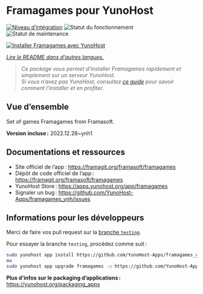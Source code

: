 <!--
Nota bene : ce README est automatiquement généré par <https://github.com/YunoHost/apps/tree/master/tools/readme_generator>
Il NE doit PAS être modifié à la main.
-->

# Framagames pour YunoHost

[![Niveau d’intégration](https://dash.yunohost.org/integration/framagames.svg)](https://ci-apps.yunohost.org/ci/apps/framagames/) ![Statut du fonctionnement](https://ci-apps.yunohost.org/ci/badges/framagames.status.svg) ![Statut de maintenance](https://ci-apps.yunohost.org/ci/badges/framagames.maintain.svg)

[![Installer Framagames avec YunoHost](https://install-app.yunohost.org/install-with-yunohost.svg)](https://install-app.yunohost.org/?app=framagames)

*[Lire le README dans d'autres langues.](./ALL_README.md)*

> *Ce package vous permet d’installer Framagames rapidement et simplement sur un serveur YunoHost.*  
> *Si vous n’avez pas YunoHost, consultez [ce guide](https://yunohost.org/install) pour savoir comment l’installer et en profiter.*

## Vue d’ensemble

Set of games Framagames from Framasoft.

**Version incluse :** 2022.12.28~ynh1
## Documentations et ressources

- Site officiel de l’app : <https://framagit.org/framasoft/framagames>
- Dépôt de code officiel de l’app : <https://framagit.org/framasoft/framagames>
- YunoHost Store : <https://apps.yunohost.org/app/framagames>
- Signaler un bug : <https://github.com/YunoHost-Apps/framagames_ynh/issues>

## Informations pour les développeurs

Merci de faire vos pull request sur la [branche `testing`](https://github.com/YunoHost-Apps/framagames_ynh/tree/testing).

Pour essayer la branche `testing`, procédez comme suit :

```bash
sudo yunohost app install https://github.com/YunoHost-Apps/framagames_ynh/tree/testing --debug
ou
sudo yunohost app upgrade framagames -u https://github.com/YunoHost-Apps/framagames_ynh/tree/testing --debug
```

**Plus d’infos sur le packaging d’applications :** <https://yunohost.org/packaging_apps>
